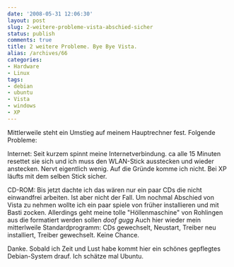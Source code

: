 ```yaml
---
date: '2008-05-31 12:06:30'
layout: post
slug: 2-weitere-probleme-vista-abschied-sicher
status: publish
comments: true
title: 2 weitere Probleme. Bye Bye Vista.
alias: /archives/66
categories:
- Hardware
- Linux
tags:
- debian
- ubuntu
- Vista
- windows
- XP
---
```


Mittlerweile steht ein Umstieg auf meinem Hauptrechner fest. Folgende Probleme:

Internet: Seit kurzem spinnt meine Internetverbindung. ca alle 15 Minuten resettet sie sich und ich muss den WLAN-Stick ausstecken und wieder anstecken. Nervt eigentlich wenig. Auf die Gründe komme ich nicht. Bei XP läufts mit dem selben Stick sicher.

CD-ROM: Bis jetzt dachte ich das wären nur ein paar CDs die nicht einwandfrei arbeiten. Ist aber nicht der Fall. Um nochmal Abschied von Vista zu nehmen wollte ich ein paar spiele von früher installieren und mit Basti zocken. Allerdings geht meine tolle "Höllenmaschine" von Rohlingen aus die formatiert werden sollen *doof gugg* Auch hier wieder mein mitterlweile Standardprogramm: CDs gewechselt, Neustart, Treiber neu installiert, Treiber gewechselt. Keine Chance.

Danke. Sobald ich Zeit und Lust habe kommt hier ein schönes gepflegtes Debian-System drauf. Ich schätze mal Ubuntu.
